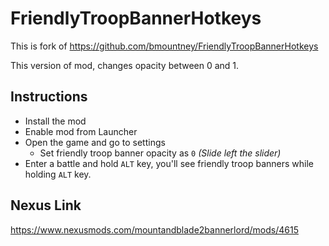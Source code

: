 # FriendlyTroopBannerHotkeys

This is fork of https://github.com/bmountney/FriendlyTroopBannerHotkeys 

This version of mod, changes opacity between 0 and 1.

## Instructions

- Install the mod
- Enable mod from Launcher
- Open the game and go to settings
  - Set friendly troop banner opacity as `0` _(Slide left the slider)_
- Enter a battle and hold `ALT` key, you'll see friendly troop banners while holding `ALT` key.

## Nexus Link
https://www.nexusmods.com/mountandblade2bannerlord/mods/4615
